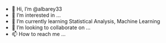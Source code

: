 - 👋 Hi, I’m @albarey33
- 👀 I’m interested in ...
- 🌱 I’m currently learning Statistical Analysis, Machine Learning
- 💞️ I’m looking to collaborate on ...
- 📫 How to reach me ...

<!---
albarey33/albarey33 is a ✨ special ✨ repository because its `README.md` (this file) appears on your GitHub profile.
You can click the Preview link to take a look at your changes.
--->
